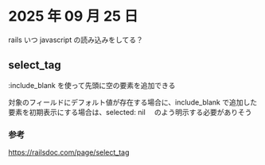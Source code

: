 # 2025 年 09 月 25 日

rails いつ javascript の読み込みをしてる？

## select_tag

:include_blank を使って先頭に空の要素を追加できる

対象のフィールドにデフォルト値が存在する場合に、include_blank で追加した要素を初期表示にする場合は、selected: nil 　のよう明示する必要がありそう

### 参考

https://railsdoc.com/page/select_tag

